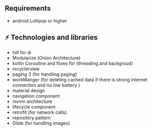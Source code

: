 ## Requirements
 * android Lollipop or higher

## ⚡ Technologies and libraries
* hilt for di
* Modularize (Onion Architecture)
* kotlin Coroutine and flows for (threading and backgroud)
* recyclerview
* paging 3 (for handling paging)
* workManger (for deleting cached data if there is strong internet connection and no low battery )
* material design
* navigation component
* mvvm architecture
* lifecycle component
* retrofit (for network calls)
* repository pattern
* Glide (for handling images)
